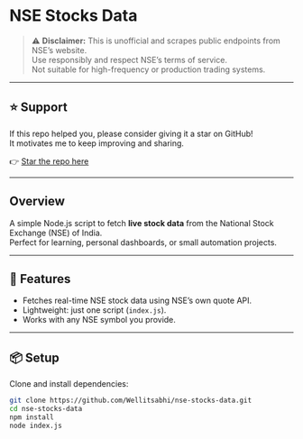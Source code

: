 # NSE Stocks Data

> ⚠️ **Disclaimer:** This is unofficial and scrapes public endpoints from NSE’s website.  
> Use responsibly and respect NSE’s terms of service.  
> Not suitable for high-frequency or production trading systems.

---

## ⭐ Support

If this repo helped you, please consider giving it a star on GitHub!  
It motivates me to keep improving and sharing.  

👉 [Star the repo here](https://github.com/Wellitsabhi/nse-stocks-data)

---

## Overview

A simple Node.js script to fetch **live stock data** from the National Stock Exchange (NSE) of India.  
Perfect for learning, personal dashboards, or small automation projects.

---

## 🚀 Features
- Fetches real-time NSE stock data using NSE’s own quote API.
- Lightweight: just one script (`index.js`).
- Works with any NSE symbol you provide.

---

## 📦 Setup

Clone and install dependencies:

```bash
git clone https://github.com/Wellitsabhi/nse-stocks-data.git
cd nse-stocks-data
npm install
node index.js